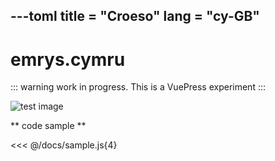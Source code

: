 ---toml
title = "Croeso"
lang = "cy-GB"
---
# emrys.cymru
::: warning
work in progress. This is a VuePress experiment
:::

<img :src="$withBase('/foo.png')" alt="test image">

** code sample **

<<< @/docs/sample.js{4} 
